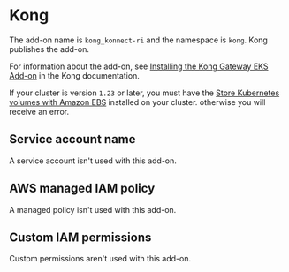 # Kong<a name="add-on-kong"></a>

The add\-on name is `kong_konnect-ri` and the namespace is `kong`\. Kong publishes the add\-on\.

For information about the add\-on, see [Installing the Kong Gateway EKS Add\-on](https://kong.github.io/aws-marketplace-addon-kong-gateway/) in the Kong documentation\.

If your cluster is version `1.23` or later, you must have the [Store Kubernetes volumes with Amazon EBS](ebs-csi.md) installed on your cluster\. otherwise you will receive an error\.

## Service account name<a name="add-on-kong-service-account-name"></a>

A service account isn't used with this add\-on\.

## AWS managed IAM policy<a name="add-on-kong-managed-policy"></a>

A managed policy isn't used with this add\-on\.

## Custom IAM permissions<a name="add-on-kong-custom-permissions"></a>

Custom permissions aren't used with this add\-on\.
